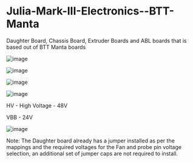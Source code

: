 # Julia-Mark-III-Electronics--BTT-Manta
Daughter Board, Chassis Board, Extruder Boards and ABL boards that is based out of BTT Manta boards

![image](https://github.com/FracktalWorks/Julia-Mark-III-Electronics--BTT-Manta/assets/80109965/758be886-0b9b-4ba6-aefb-3a9e265a54b4)

![image](https://github.com/FracktalWorks/Julia-Mark-III-Electronics--BTT-Manta/assets/80109965/c282ef69-09cb-48f1-8a1c-0ba18210166a)

![image](https://github.com/FracktalWorks/Julia-Mark-III-Electronics--BTT-Manta/assets/80109965/c88aec38-a0ed-4be7-90dd-34f617dcd2f1)

![image](https://github.com/FracktalWorks/Julia-Mark-III-Electronics--BTT-Manta/assets/80109965/520a28f7-d5e5-4acb-b00c-b08dab1c1dc2)

HV - High Voltage - 48V

VBB - 24V

![image](https://github.com/FracktalWorks/Julia-Mark-III-Electronics--BTT-Manta/assets/80109965/7e3dc9d3-4c33-4afa-a333-add5a4db6dc6)

Note: The Daughter board already has a jumper installed as per the mappings and the required voltages for the Fan and probe pin voltage selection, an additional set of jumper caps are not required to install.


